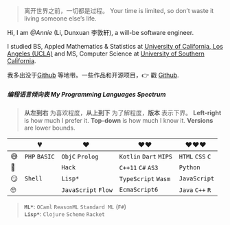 > 离开世界之前，一切都是过程。 
> Your time is limited, so don’t waste it living someone else’s life. 

Hi, I am _@Annie_ (Li, Dunxuan 李敦轩), a will-be software engineer.

I studied BS, Appled Mathematics & Statistics at [University of California, Los Angeles (UCLA)](https://en.wikipedia.org/wiki/University_of_California,_Los_Angeles) and MS, Computer Science at [University of Southern California](https://en.wikipedia.org/wiki/University_of_Southern_California).

我多出没于[Github](http://github.com/huxpro) 等地带。一些作品和开源项目，👉 戳 [Github](http://github.com/annieli0717).

 
##### 编程语言倾向表 My Programming Languages Spectrum

> __从左到右__ 为喜欢程度，__从上到下__ 为了解程度，__版本__ 表示下界。
> __Left-right__ is how much I prefer it.  __Top-down__ is how much I know it. __Versions__ are lower bounds. 

|     | 💔️           | ❤️ ️                 | ❤️❤️ ️                     | ❤️❤️❤️ ️               |
| --- | ------------- | -------------------- | -------------------------- | ----------------------  |
| 😅  | `PHP` `BASIC` |  `ObjC` `Prolog`     | `Kotlin` `Dart` `MIPS`     | `HTML` `CSS` `C`        |
| 🧐  |               | `Hack`               | `C++11` `C#` `AS3`         | `Python`                |
| 😏  | `Shell`       | `Lisp*`              | `TypeScript`        `Wasm` | `JavaScript`            |
| 🤓  |               | `JavaScript` `Flow`  | `EcmaScript6`              | `Java` `C++` `R`        |

> __`ML*`__: `OCaml` `ReasonML` `Standard ML` (`F#`)  
> __`Lisp*`__: `Clojure` `Scheme` `Racket`


<!---
##### 演讲与分享

- [Upgrading to Progressive Web Apps][9] · [JSConf CN 上海 2017](http://2017.jsconf.cn/)
- Building Progressive Web Apps · [CSDI 广州 2017](http://www.csdisummit.com/)
- The State of Progressive Web App · GDG IO Redux 北京 2017
- 炒冷饭 · PWA 到底是个什么玩意？· Baidu HQ 北京 2017
- [Service Worker 101][5] · GDG DevFest 北京 2016
- [Progressive Web App，复兴序章][4] · [QCon 上海 2016](http://2016.qconshanghai.com/presentation/3111)
- Progressive Web App 之我见 · GDG IO Redux 北京 2016
- [CSS Still Sucks 2015][2] · 2015
- [JavaScript 模块化七日谈][1] · 2015

[1]: //huangxuan.me/2015/07/09/js-module-7day/
[2]: //huangxuan.me/2015/12/28/css-sucks-2015/
[3]: //huangxuan.me/2016/06/05/pwa-in-my-pov/
[4]: //huangxuan.me/2016/10/20/pwa-qcon2016/
[5]: //huangxuan.me/2016/11/20/sw-101-gdgdf/
[6]: https://yanshuo.io/assets/player/?deck=58ac8598b123db0067292f92 "PWA Rehashing"
[7]: https://yanshuo.io/assets/player/?deck=593ad6fbfe88c2006a0a0d6d "The State of PWA"
[8]: https://yanshuo.io/assets/player/?deck=594d673d570c357d0698a950 "Building PWA"
[9]: //huangxuan.me/jsconfcn2017/

-->
